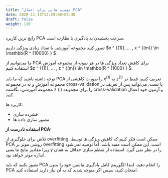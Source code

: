 ```yaml
---
title: "توصیه هایی برای اعمال PCA"
date: 2020-11-13T12:29:08+03:30
draft: false
weight: 110
---
```


رایج ترین کاربرد PCA سرعت بخشیدن به یادگیری با نظارت است.

تصور کنید مجموعه آموزشی با تعداد زیادی ویژگی داریم
$x ^ {(1)}, ... , x ^ {(m)} \in \mathbb{R ^ {10000} }  $

ما می‌توانیم از PCA برای کاهش تعداد ویژگی ها در هر نمونه از مجموعه آموزش استفاده کنیم
$z ^ {(1)}, ... , z ^ {(m)} \in \mathbb{R ^ {1000} }  $.

توجه داشته باشید که ما باید PCA را صورت کاهشی از 
$x ^ {(1)}$ به $z ^ {(1)}$
تعریف کنیم،
فقط در مجموعه آموزش و نه در مجموعه cross-validation یا تست.
می‌توانید پس از تعریف در مجموعه آموزشی، نگاشت z (i)
را برای مجموعه 
cross-validation 
و آزمون 
خود اعمال کنید.


کاربرد ها:

- فشرده سازی
- مصور سازی داده ها

**استفاده نادرست از PCA:**

تلاش برای جلوگیری از overfitting.
ممکن است فکر کنیم که کاهش ویژگی ها توسط PCA
روشی موثر بر overfitting است.
این ممکن است مفید باشد، اما توصیه نمی‌شود زیرا مقادیر نتایج ما یعنی y را در نظر نمی گیرد.
استفاده از منظم سازی حداقل به همان اندازه موثر خواهد بود.


تصور نکنید که باید PCA را انجام دهید،
 ابتدا الگوریتم کامل یادگیری ماشین خود را بدون PCA امتحان کنید،
 سپس اگر متوجه شدید که به آن نیاز دارید استفاده کنید.
 


